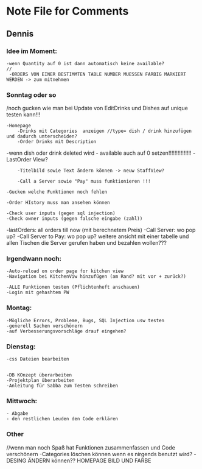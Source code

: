 # Note File for Comments 

## Dennis

### Idee im Moment: 

    -wenn Quantity auf 0 ist dann automatisch keine available?
    //
     -ORDERS VON EINER BESTIMMTEN TABLE NUMBER MUESSEN FARBIG MARKIERT WERDEN -> zum mitnehmen

### Sonntag oder so

/noch gucken wie man bei Update von EditDrinks und Dishes auf unique testen kann!!!

    -Homepage 
        -Drinks mit Categories  anzeigen //type= dish / drink hinzufügen und dadurch unterscheiden?
        -Order Drinks mit Description

-wenn dish oder drink deleted wird - available auch auf 0 setzen!!!!!!!!!!!!!!!
        -LastOrder View?

        -Titelbild sowie Text ändern können -> neuw StaffView?

        -Call a Server sowie "Pay" muss funktionieren !!!

    -Gucken welche Funktionen noch fehlen

    -Order HIstory muss man ansehen können

    -Check user inputs (gegen sql injection)
    -Check owner inputs (gegen falsche eingabe (zahl))


-lastOrders: all orders till now (mit berechnetem Preis)
-Call Server: wo pop up?
-Call Server to Pay: wo pop up? weitere ansicht mit einer tabelle und allen Tischen die Server gerufen haben und bezahlen wollen???


### Irgendwann noch:
    -Auto-reload on order page for kitchen view
    -Navigation bei KitchenViw hinzufügen (am Rand? mit vor + zurück?)

    -ALLE Funktionen testen (Pflichtenheft anschauen)
    -Login mit gehashtem PW

###   Montag:
    -Mögliche Errors, Probleme, Bugs, SQL Injection usw testen
    -generell Sachen verschönern
    -auf Verbesserungsvorschläge drauf eingehen?

###   Dienstag:

    -css Dateien bearbeiten 


    -DB KOnzept überarbeiten
    -Projektplan überarbeiten
    -Anleitung für Sabba zum Testen schreiben
###   Mittwoch:
    - Abgabe
    - den restlichen Leuden den Code erklären

 ###   Other
 //wenn man noch Spaß hat Funktionen zusammenfassen und Code verschönern
     -Categories löschen können wenn es nirgends benutzt wird?
 -DESING ÄNDERN können?? HOMEPAGE BILD UND FARBE